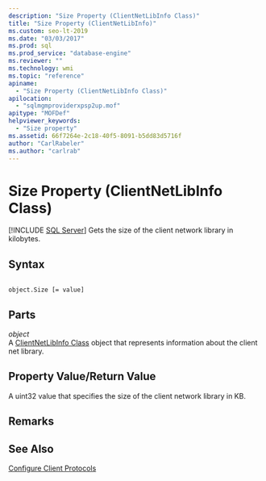 ```yaml
---
description: "Size Property (ClientNetLibInfo Class)"
title: "Size Property (ClientNetLibInfo)"
ms.custom: seo-lt-2019
ms.date: "03/03/2017"
ms.prod: sql
ms.prod_service: "database-engine"
ms.reviewer: ""
ms.technology: wmi
ms.topic: "reference"
apiname: 
  - "Size Property (ClientNetLibInfo Class)"
apilocation: 
  - "sqlmgmproviderxpsp2up.mof"
apitype: "MOFDef"
helpviewer_keywords: 
  - "Size property"
ms.assetid: 66f7264e-2c18-40f5-8091-b5dd83d5716f
author: "CarlRabeler"
ms.author: "carlrab"
---
```

# Size Property (ClientNetLibInfo Class)
[!INCLUDE [SQL Server](../../../includes/applies-to-version/sqlserver.md)]
  Gets the size of the client network library in kilobytes.  
  
## Syntax  
  
```  
  
object.Size [= value]  
```  
  
## Parts  
 *object*  
 A [ClientNetLibInfo Class](../../../relational-databases/wmi-provider-configuration-classes/clientnetlibinfo-class/clientnetlibinfo-class.md) object that represents information about the client net library.  
  
## Property Value/Return Value  
 A uint32 value that specifies the size of the client network library in KB.  
  
## Remarks  
  
## See Also  
 [Configure Client Protocols](https://technet.microsoft.com/library/ms181035.aspx)  
  
  
